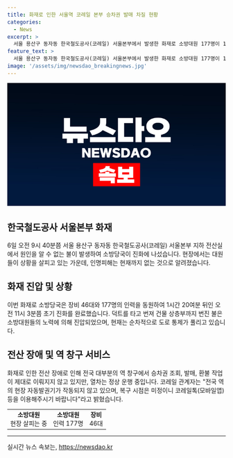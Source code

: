 ```yaml
---
title: 화재로 인한 서울역 코레일 본부 승차권 발매 차질 현황
categories:
  - News
excerpt: >
  서울 용산구 동자동 한국철도공사(코레일) 서울본부에서 발생한 화재로 소방대원 177명이 1시간 20여분의 진화 노력 끝에 초기 진화를 완료했다. 인명피해는 없는 것으로 확인됐으며, 화재 원인은 아직 조사 중이다. 하지만 화재로 전국 역 창구의 승차권 조회, 발매, 환불 작업이 일시 중단됐지만, 열차는 정상 운행 중이다. 전산 장애로 현장 자동발권기 작동이 중단된 상황이며, 복구 시점은 미정이다.
feature_text: >
  서울 용산구 동자동 한국철도공사(코레일) 서울본부에서 발생한 화재로 소방대원 177명이 1시간 20여분의 진화 노력 끝에 초기 진화를 완료했다. 인명피해는 없는 것으로 확인됐으며, 화재 원인은 아직 조사 중이다. 하지만 화재로 전국 역 창구의 승차권 조회, 발매, 환불 작업이 일시 중단됐지만, 열차는 정상 운행 중이다. 전산 장애로 현장 자동발권기 작동이 중단된 상황이며, 복구 시점은 미정이다.
image: '/assets/img/newsdao_breakingnews.jpg'
---
```


<p><img src="/assets/img/newsdao_breakingnews.jpg" alt="flaretime 속보" /></p>

<h2 data-ke-size="size26">한국철도공사 서울본부 화재</h2>

<p data-ke-size="size16">6일 오전 9시 40분쯤 서울 용산구 동자동 한국철도공사(코레일) 서울본부 지하 전산실에서 원인을 알 수 없는 불이 발생하여 소방당국이 진화에 나섰습니다. 현장에서는 대원들이 상황을 살피고 있는 가운데, 인명피해는 현재까지 없는 것으로 알려졌습니다.</p>

<h2 data-ke-size="size24">화재 진압 및 상황</h2>

<p data-ke-size="size16">이번 화재로 소방당국은 장비 46대와 177명의 인력을 동원하여 1시간 20여분 뒤인 오전 11시 3분쯤 초기 진화를 완료했습니다. 덕트를 타고 번져 건물 상층부까지 번진 불은 소방대원들의 노력에 의해 진압되었으며, 현재는 순차적으로 도로 통제가 풀리고 있습니다.</p>

<h2 data-ke-size="size24">전산 장애 및 역 창구 서비스</h2>

<p data-ke-size="size16">화재로 인한 전산 장애로 인해 전국 대부분의 역 창구에서 승차권 조회, 발매, 환불 작업이 제대로 이뤄지지 않고 있지만, 열차는 정상 운행 중입니다. 코레일 관계자는 "전국 역의 현장 자동발권기가 작동되지 않고 있으며, 복구 시점은 미정이니 코레일톡(모바일앱) 등을 이용해주시기 바랍니다"라고 밝혔습니다.</p>

<table>
  <tr>
    <td style="text-align: center; height: 17px;"><b>소방대원</b></br>현장 살피는 중</td>
    <td style="text-align: center; height: 17px;"><b>소방대원</b></br>인력 177명</td>
    <td style="text-align: center; height: 17px;"><b>장비</b></br>46대</td>
  </tr>
</table>

<hr>
실시간 뉴스 속보는, <a href="https://newsdao.kr" rel="dofollow">https://newsdao.kr</a>


